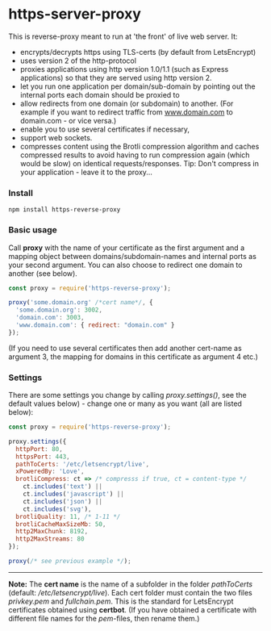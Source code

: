 # https-server-proxy

This is reverse-proxy meant to run at 'the front' of live web server. It:

* encrypts/decrypts https using TLS-certs (by default from LetsEncrypt)
* uses version 2 of the http-protocol
* proxies applications using http version 1.0/1.1 (such as Express applications) so that they are served using http version 2.
* let you run one application per domain/sub-domain by pointing out the internal ports each domain should be proxied to
* allow redirects from one domain (or subdomain) to another. (For example if you want to redirect traffic from www.domain.com to domain.com - or vice versa.)
* enable you to use several certificates if necessary, 
* support web sockets.
* compresses content using the Brotli compression algorithm and caches compressed results to avoid having to run compression again (which would be slow) on identical requests/responses. Tip: Don't compress in your application - leave it to the proxy...

### Install

```
npm install https-reverse-proxy
```

### Basic usage
Call **proxy** with the name of your certificate as the first argument and a mapping object between domains/subdomain-names and internal ports as your second argument. You can also choose to redirect one domain to another (see below).

```js
const proxy = require('https-reverse-proxy');

proxy('some.domain.org' /*cert name*/, {
  'some.domain.org': 3002,
  'domain.com': 3003,
  'www.domain.com': { redirect: "domain.com" }
});
```

(If you need to use several certificates then add another cert-name as argument 3, the mapping for domains in this certificate as argument 4 etc.)

### Settings
There are some settings you change by calling *proxy.settings()*, see the default values below) - change one or many as you want (all are listed below):

```js
const proxy = require('https-reverse-proxy');

proxy.settings({
  httpPort: 80,
  httpsPort: 443,
  pathToCerts: '/etc/letsencrypt/live',
  xPoweredBy: 'Love',
  brotliCompress: ct => /* compresss if true, ct = content-type */
    ct.includes('text') ||
    ct.includes('javascript') ||
    ct.includes('json') ||
    ct.includes('svg'),
  brotliQuality: 11, /* 1-11 */
  brotliCacheMaxSizeMb: 50,
  http2MaxChunk: 8192,
  http2MaxStreams: 80
});

proxy(/* see previous example */);
```

---

**Note:** The **cert name** is the name of a subfolder in the folder *pathToCerts* (default: */etc/letsencrypt/live*). Each cert folder must contain the two files *privkey.pem* and *fullchain.pem*. This is the standard for LetsEncrypt certificates obtained using **certbot**. (If you have obtained a certificate with different file names for the *pem*-files, then rename them.)